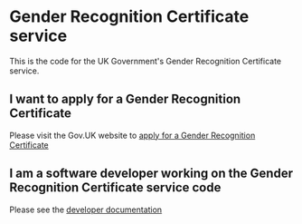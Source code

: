 
# Gender Recognition Certificate service
This is the code for the UK Government's Gender Recognition Certificate service.

## I want to apply for a Gender Recognition Certificate
Please visit the Gov.UK website to [apply for a Gender Recognition Certificate](https://www.gov.uk/apply-gender-recognition-certificate)

## I am a software developer working on the Gender Recognition Certificate service code
Please see the [developer documentation](./documentation/README.md)
